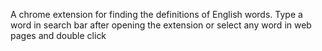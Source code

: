 A chrome extension for finding the definitions of English words. 
Type a word in search bar after opening the extension or select any word in web pages and double click
